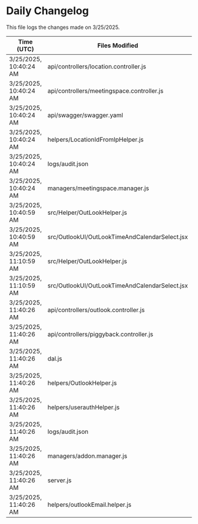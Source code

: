 # Daily Changelog

This file logs the changes made on 3/25/2025.

| Time (UTC)             | Files Modified                    | Changes (Addition/Deletion) |
|------------------------|-----------------------------------|-----------------------------|
| 3/25/2025, 10:40:24 AM | api/controllers/location.controller.js | 13 Additions & 0 Deletions |
| 3/25/2025, 10:40:24 AM | api/controllers/meetingspace.controller.js | 20 Additions & 0 Deletions |
| 3/25/2025, 10:40:24 AM | api/swagger/swagger.yaml | 57 Additions & 0 Deletions |
| 3/25/2025, 10:40:24 AM | helpers/LocationIdFromIpHelper.js | 1 Additions & 1 Deletions |
| 3/25/2025, 10:40:24 AM | logs/audit.json | 15 Additions & 15 Deletions |
| 3/25/2025, 10:40:24 AM | managers/meetingspace.manager.js | 19 Additions & 1 Deletions |
| 3/25/2025, 10:40:59 AM | src/Helper/OutLookHelper.js | 9 Additions & 9 Deletions|
| 3/25/2025, 10:40:59 AM | src/OutlookUI/OutLookTimeAndCalendarSelect.jsx | 1 Additions & 1 Deletions|
| 3/25/2025, 11:10:59 AM | src/Helper/OutLookHelper.js | 9 Additions & 9 Deletions|
| 3/25/2025, 11:10:59 AM | src/OutlookUI/OutLookTimeAndCalendarSelect.jsx | 1 Additions & 1 Deletions|
| 3/25/2025, 11:40:26 AM | api/controllers/outlook.controller.js | 22 Additions & 16 Deletions|
| 3/25/2025, 11:40:26 AM | api/controllers/piggyback.controller.js | 0 Additions & 2 Deletions|
| 3/25/2025, 11:40:26 AM | dal.js | 0 Additions & 1 Deletions|
| 3/25/2025, 11:40:26 AM | helpers/OutlookHelper.js | 98 Additions & 149 Deletions|
| 3/25/2025, 11:40:26 AM | helpers/userauthHelper.js | 0 Additions & 1 Deletions|
| 3/25/2025, 11:40:26 AM | logs/audit.json | 15 Additions & 15 Deletions|
| 3/25/2025, 11:40:26 AM | managers/addon.manager.js | 1 Additions & 2 Deletions|
| 3/25/2025, 11:40:26 AM | server.js | 0 Additions & 3 Deletions|
| 3/25/2025, 11:40:26 AM | helpers/outlookEmail.helper.js | 0 Additions & 0 Deletions|
